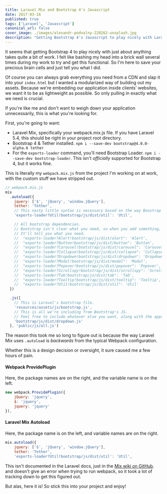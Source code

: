 ```yaml
---
title: Laravel Mix and Bootstrap 4's Javascript
date: 2017-03-16
published: true
tags: ['Laravel', 'Javascript']
canonical_url: false
cover_image: ./images/alexandr-podvalny-220262-unsplash.jpg
description: "Getting Bootstrap 4's Javascript to play nicely with Laravel's build system."
---
```


It seems that getting Bootstrap 4 to play nicely with just about anything takes quite a bit of work. I felt like bashing my head into a brick wall several times during my work to try and get this functional. So I'm here to save your precious brain cells and just tell you what I did.

Of course you can always grab everything you need from a CDN and slap it into your `index.html` but I wanted a modularized way of building out my assets. Because we're embedding our application inside clients' websites, we want it to be as lightweight as possible. So only pulling in exactly what we need is crucial.

If you're like me and don't want to weigh down your application unnecessarily, this is what you're looking for.

First, you're going to want:

* Laravel Mix, specifically your webpack.mix.js file. If you have Laravel 5.4, this should be right in your project root directory.
* Bootstrap 4 & Tether installed. `npm i --save-dev bootstrap@4.0.0-alpha.6 tether`
* For the `exports-loader` command, you'll need Bootstrap Loader. `npm i --save-dev bootstrap-loader`. This isn't *officially* supported for Bootstrap 4, but it works fine.

This is literally my `webpack.mix.js` from the project I'm working on at work, with the custom stuff we have stripped out.

```javascript
// webpack.mix.js
mix  
  .autoload({
    jquery: ['$', 'jQuery', 'window.jQuery'],
    tether: 'Tether',
    // This nasty little syntax is necessary based on the way Boostrap is packaged.
    'exports-loader?Util!bootstrap/js/dist/util': 'Util',

    // All bootstrap dependencies.
    // Bootstrap isn't clear what you need, so when you add something, check console for errors.
    // It'll tell you what you need.
    //  "exports-loader?Alert!bootstrap/js/dist/alert": 'Alert',
    //  "exports-loader?Button!bootstrap/js/dist/button": 'Button',
    //  "exports-loader?Carousel!bootstrap/js/dist/carousel": 'Carousel',
    //  "exports-loader?Collapse!bootstrap/js/dist/collapse": 'Collapse',
    //  "exports-loader?Dropdown!bootstrap/js/dist/dropdown": 'Dropdown',
    //  "exports-loader?Modal!bootstrap/js/dist/modal": 'Modal',
    //  "exports-loader?Popover!bootstrap/js/dist/popover": 'Popover',
    //  "exports-loader?Scrollspy!bootstrap/js/dist/scrollspy": 'Scrollspy',
    //  "exports-loader?Tab!bootstrap/js/dist/tab": 'Tab',
    //  "exports-loader?Tooltip!bootstrap/js/dist/tooltip": 'Tooltip',
    //  "exports-loader?Util!bootstrap/js/dist/util": 'Util'
  })

  .js([
    // This is Laravel's bootstrap file.
    'resources/assets/js/bootstrap.js',
    // This is all we're including from Bootstrap's JS.
    // Feel free to include whatever else you want, along with the appropriate dependencies.
    'bootstrap/js/dist/dropdown.js'
  ], 'public/js/all.js')

```
The reason this took me so long to figure out is because the way Laravel Mix uses `.autoload` is *backwards* from the typical Webpack configuration.

Whether this is a design decision or oversight, it sure caused me a few hours of pain.

#### Webpack ProvidePlugin
Here, the package names are on the right, and the variable name is on the left.

```javascript
new webpack.ProvidePlugin({  
    jQuery: 'jquery',
    $: 'jquery',
    jquery: 'jquery'
}),
```

#### Laravel Mix Autoload
Here, the package name is on the left, and variable names are on the right.

```javascript
mix.autoload({  
    jquery: ['$', 'jQuery', 'window.jQuery'],
    tether: 'Tether',
    'exports-loader?Util!bootstrap/js/dist/util': 'Util',
```

This isn't documented in the Laravel docs, just in the [Mix wiki on GitHub](https://github.com/JeffreyWay/laravel-mix/blob/master/docs/autoloading.md). and doesn't give an error when trying to run webpack, so it took a lot of tracking down to get this figured out.

But alas, here it is! So stick this into your project and enjoy!
